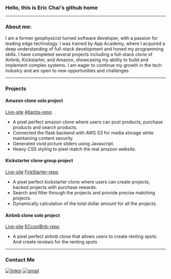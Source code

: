 ### Hello, this is Eric Chai's github home
_______________________________________________________________________________________________________________________________________________________________________
### About me:

I am a former geophysicist turned software developer, with a passion for leading edge technology. I was trained by App Academy, where I acquired a deep understanding of full-stack development and honed my programming skills. I have completed several projects including a full-stack clone of Airbnb, Kickstarter, and Amazon, showcasing my ability to build and implement complex systems. I am eager to continue my growth in the tech industry and am open to new opportunities and challenges

_______________________________________________________________________________________________________________________________________________________________________


### Projects

#### Amazon clone solo project
[Live-site](https://atlantis-tcam.onrender.com)       [Atlantis-repo](https://github.com/no8cai/atlantis)
* A pixel perfect  amazon clone where users can post products, purchase products and search products. 
* Connected the flask backend with AWS S3 for media storage while maintaining content security.
* Generated vivid picture sliders using Javascript.
* Heavy CSS styling to pixel match the real amazon website. 


#### Kickstarter clone group project
[Live-site](https://firestarter.onrender.com)          [FireStarter-repo](https://github.com/no8cai/atlantis)
* A pixel perfect kickstarter clone where users can create projects, backed projects with purchase rewards. 
* Search and filter through the projects and provide precise matching  projects.
* Dynamically calculation of the total dollar amount for all the projects.  

#### Airbnb clone solo project
[Live-site](https://eccoolbnb.onrender.com)             [ECcoolBnb-repo](https://github.com/no8cai/atlantis)         
* A pixel perfect airbnb clone that allows users to create renting spots. And create reviews for the renting spots 

_______________________________________________________________________________________________________________________________________________________________________

### Contact Me

[![linkin](https://img.shields.io/badge/LinkedIn-0077B5?style=for-the-badge&logo=linkedin&logoColor=white)](https://www.linkedin.com/in/eric-chai-b5b9b337)
[![gmail](https://img.shields.io/badge/Gmail-D14836?style=for-the-badge&logo=gmail&logoColor=white)](no8cai@gmail.com)

<!--
**no8cai/no8cai** is a ✨ _special_ ✨ repository because its `README.md` (this file) appears on your GitHub profile.

Here are some ideas to get you started:

- 🔭 I’m currently working on ...
- 🌱 I’m currently learning ...
- 👯 I’m looking to collaborate on ...
- 🤔 I’m looking for help with ...
- 💬 Ask me about ...
- 📫 How to reach me: ...
- 😄 Pronouns: ...
- ⚡ Fun fact: ...
-->
